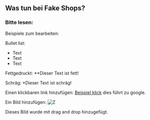## Was tun bei Fake Shops?

### Bitte lesen:

Beispiele zum bearbeiten:

Bullet list:
- Text
- Text
- Text

Fettgedruckt:
**Dieser Text ist fett!

Schräg:
*Dieser Text ist schräg!

Einen klickbaren link hinzufügen:
[Beispiel klick](www.google.com) dies führt zu google.

Ein Bild hinzufügen:
![Z](https://user-images.githubusercontent.com/98891212/185854477-afe11233-f962-4dfb-a030-4399bd6279cd.jpeg)

Dieses Bild wurde mit drag and drop hinzugefügt.

